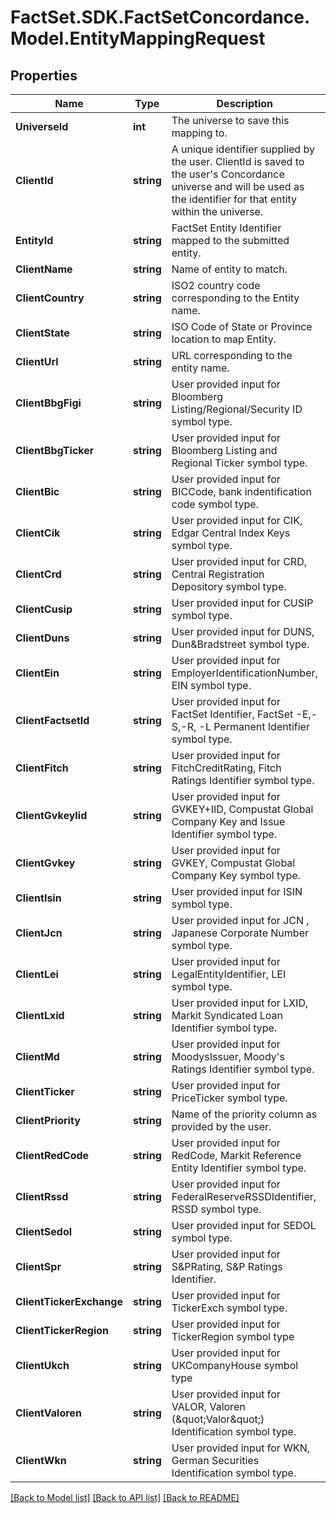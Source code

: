 # FactSet.SDK.FactSetConcordance.Model.EntityMappingRequest

## Properties

Name | Type | Description | Notes
------------ | ------------- | ------------- | -------------
**UniverseId** | **int** | The universe to save this mapping to. | 
**ClientId** | **string** | A unique identifier supplied by the user. ClientId is saved to the user&#39;s Concordance universe and will be used as the identifier for that entity within the universe. | 
**EntityId** | **string** | FactSet Entity Identifier mapped to the submitted entity. | [optional] 
**ClientName** | **string** | Name of entity to match. | 
**ClientCountry** | **string** | ISO2 country code corresponding to the Entity name. | [optional] 
**ClientState** | **string** | ISO Code of State or Province location to map Entity. | [optional] 
**ClientUrl** | **string** | URL corresponding to the entity name. | [optional] 
**ClientBbgFigi** | **string** | User provided input for Bloomberg Listing/Regional/Security ID symbol type. | [optional] 
**ClientBbgTicker** | **string** | User provided input for Bloomberg Listing and Regional Ticker symbol type. | [optional] 
**ClientBic** | **string** | User provided input for BICCode, bank indentification code symbol type. | [optional] 
**ClientCik** | **string** | User provided input for CIK, Edgar Central Index Keys symbol type. | [optional] 
**ClientCrd** | **string** | User provided input for CRD, Central Registration Depository symbol type. | [optional] 
**ClientCusip** | **string** | User provided input for CUSIP symbol type. | [optional] 
**ClientDuns** | **string** | User provided input for DUNS, Dun&amp;Bradstreet symbol type. | [optional] 
**ClientEin** | **string** | User provided input for EmployerIdentificationNumber, EIN symbol type. | [optional] 
**ClientFactsetId** | **string** | User provided input for FactSet Identifier, FactSet -E,-S,-R, -L Permanent Identifier symbol type. | [optional] 
**ClientFitch** | **string** | User provided input for FitchCreditRating, Fitch Ratings Identifier symbol type. | [optional] 
**ClientGvkeyIid** | **string** | User provided input for GVKEY+IID, Compustat Global Company Key and Issue Identifier symbol type. | [optional] 
**ClientGvkey** | **string** | User provided input for GVKEY, Compustat Global Company Key symbol type. | [optional] 
**ClientIsin** | **string** | User provided input for ISIN symbol type. | [optional] 
**ClientJcn** | **string** | User provided input for JCN , Japanese Corporate Number symbol type. | [optional] 
**ClientLei** | **string** | User provided input for LegalEntityIdentifier, LEI symbol type. | [optional] 
**ClientLxid** | **string** | User provided input for LXID, Markit Syndicated Loan Identifier symbol type. | [optional] 
**ClientMd** | **string** | User provided input for MoodysIssuer, Moody&#39;s Ratings Identifier symbol type. | [optional] 
**ClientTicker** | **string** | User provided input for PriceTicker symbol type. | [optional] 
**ClientPriority** | **string** | Name of the priority column as provided by the user. | [optional] 
**ClientRedCode** | **string** | User provided input for RedCode, Markit Reference Entity Identifier symbol type. | [optional] 
**ClientRssd** | **string** | User provided input for FederalReserveRSSDIdentifier, RSSD symbol type. | [optional] 
**ClientSedol** | **string** | User provided input for SEDOL symbol type. | [optional] 
**ClientSpr** | **string** | User provided input for S&amp;PRating, S&amp;P Ratings Identifier. | [optional] 
**ClientTickerExchange** | **string** | User provided input for TickerExch symbol type. | [optional] 
**ClientTickerRegion** | **string** | User provided input for TickerRegion symbol type | [optional] 
**ClientUkch** | **string** | User provided input for UKCompanyHouse symbol type | [optional] 
**ClientValoren** | **string** | User provided input for VALOR, Valoren (\&quot;Valor\&quot;) Identification symbol type. | [optional] 
**ClientWkn** | **string** | User provided input for WKN, German Securities Identification symbol type. | [optional] 

[[Back to Model list]](../README.md#documentation-for-models) [[Back to API list]](../README.md#documentation-for-api-endpoints) [[Back to README]](../README.md)

